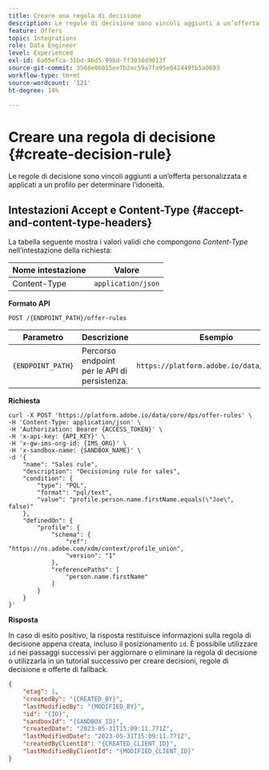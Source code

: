 ```yaml
---
title: Creare una regola di decisione
description: Le regole di decisione sono vincoli aggiunti a un’offerta personalizzata e applicati a un profilo per determinare l’idoneità.
feature: Offers
topic: Integrations
role: Data Engineer
level: Experienced
exl-id: 6a05efca-31bd-46d5-998d-ff3038d9013f
source-git-commit: 3568e86015ee7b2ec59a7fa95e042449fb5a0693
workflow-type: tm+mt
source-wordcount: '121'
ht-degree: 14%

---
```


# Creare una regola di decisione {#create-decision-rule}

Le regole di decisione sono vincoli aggiunti a un’offerta personalizzata e applicati a un profilo per determinare l’idoneità.

## Intestazioni Accept e Content-Type {#accept-and-content-type-headers}

La tabella seguente mostra i valori validi che compongono *Content-Type* nell’intestazione della richiesta:

| Nome intestazione | Valore |
| ----------- | ----- |
| Content-Type | `application/json` |

**Formato API**

```http
POST /{ENDPOINT_PATH}/offer-rules 
```

| Parametro | Descrizione | Esempio |
| --------- | ----------- | ------- |
| `{ENDPOINT_PATH}` | Percorso endpoint per le API di persistenza. | `https://platform.adobe.io/data/core/dps` |

**Richiesta**

```shell
curl -X POST 'https://platform.adobe.io/data/core/dps/offer-rules' \
-H 'Content-Type: application/json' \
-H 'Authorization: Bearer {ACCESS_TOKEN}' \
-H 'x-api-key: {API_KEY}' \
-H 'x-gw-ims-org-id: {IMS_ORG}' \
-H 'x-sandbox-name: {SANDBOX_NAME}' \
-d '{
    "name": "Sales rule",
    "description": "Decisioning rule for sales",
    "condition": {
        "type": "PQL",
        "format": "pql/text",
        "value": "profile.person.name.firstName.equals(\"Joe\", false)"
    },
    "definedOn": {
        "profile": {
            "schema": {
                "ref": "https://ns.adobe.com/xdm/context/profile_union",
                "version": "1"
            },
            "referencePaths": [
                "person.name.firstName"
            ]
        }
    }
}'
```

**Risposta**

In caso di esito positivo, la risposta restituisce informazioni sulla regola di decisione appena creata, incluso il posizionamento `id`. È possibile utilizzare `id` nei passaggi successivi per aggiornare o eliminare la regola di decisione o utilizzarla in un tutorial successivo per creare decisioni, regole di decisione e offerte di fallback.

```json
{
    "etag": 1,
    "createdBy": "{CREATED_BY}",
    "lastModifiedBy": "{MODIFIED_BY}",
    "id": "{ID}",
    "sandboxId": "{SANDBOX_ID}",
    "createdDate": "2023-05-31T15:09:11.771Z",
    "lastModifiedDate": "2023-05-31T15:09:11.771Z",
    "createdByClientId": "{CREATED_CLIENT_ID}",
    "lastModifiedByClientId": "{MODIFIED_CLIENT_ID}"
}
```
